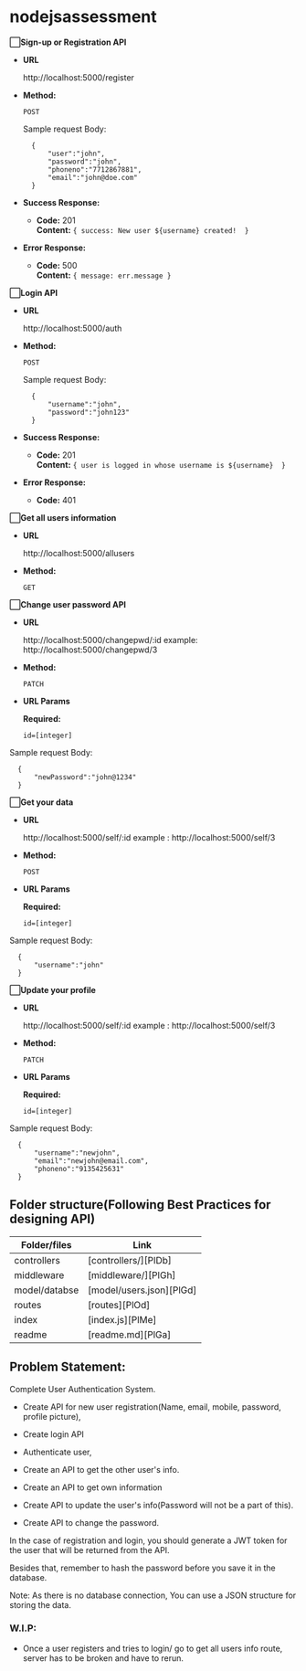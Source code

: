 # nodejsassessment

**⬜Sign-up or Registration API**

* **URL**

  http://localhost:5000/register

* **Method:**

  `POST`


  Sample request Body:
  ```
    {
        "user":"john",
        "password":"john",
        "phoneno":"7712867881",
        "email":"john@doe.com"
    }
  ```

* **Success Response:**

  * **Code:** 201 <br />
    **Content:** `{ success: New user ${username} created!  }`
 
* **Error Response:**

  * **Code:** 500  <br />
    **Content:** `{ message: err.message }`



**⬜Login API**

* **URL**

  http://localhost:5000/auth

* **Method:**

  `POST`


  Sample request Body:
  ```
    {
        "username":"john",
        "password":"john123"
    }
  ```

* **Success Response:**

  * **Code:** 201 <br />
    **Content:** `{ user is logged in whose username is ${username}  }`
 
* **Error Response:**

  * **Code:** 401  <br />

**⬜Get all users information**

* **URL**

  http://localhost:5000/allusers

* **Method:**

  `GET`



**⬜Change user password API**

* **URL**

  http://localhost:5000/changepwd/:id
  example: http://localhost:5000/changepwd/3 

* **Method:**

  `PATCH`

*  **URL Params**

   **Required:**
 
   `id=[integer]`

  Sample request Body:
  ```
    {
        "newPassword":"john@1234"
    }
  ```


**⬜Get your data**

* **URL**

  http://localhost:5000/self/:id
  example : http://localhost:5000/self/3

* **Method:**

  `POST`

*  **URL Params**

   **Required:**
 
   `id=[integer]`

  Sample request Body:
  ```
    {
        "username":"john"
    }
  ```


**⬜Update your profile**

* **URL**

  http://localhost:5000/self/:id
  example : http://localhost:5000/self/3

* **Method:**

  `PATCH`

*  **URL Params**

   **Required:**
 
   `id=[integer]`

  Sample request Body:
  ```
    {
        "username":"newjohn",
        "email":"newjohn@email.com",
        "phoneno":"9135425631"
    }
  ```
## Folder structure(Following Best Practices for designing API)

| Folder/files | Link |
| ------ | ------ |
| controllers | [controllers/][PlDb] |
| middleware | [middleware/][PlGh] |
| model/databse | [model/users.json][PlGd] |
| routes | [routes][PlOd] |
| index | [index.js][PlMe] |
| readme | [readme.md][PlGa] |

## Problem Statement:
Complete User Authentication System.

- Create API for new user registration(Name, email, mobile, password, profile picture), 

- Create login API 

- Authenticate user, 

- Create an API to get the other user's info.

- Create an API to get own information

- Create API to update the user's info(Password will not be a part of this).

- Create API to change the password.

In the case of registration and login, you should generate a JWT token for the user that will be returned from the API.

Besides that, remember to hash the password before you save it in the database.

Note: As there is no database connection, You can use a JSON structure for storing the data.

### W.I.P: 
- Once a user registers and tries to login/ go to get all users info route, server has to be broken and have to rerun.
